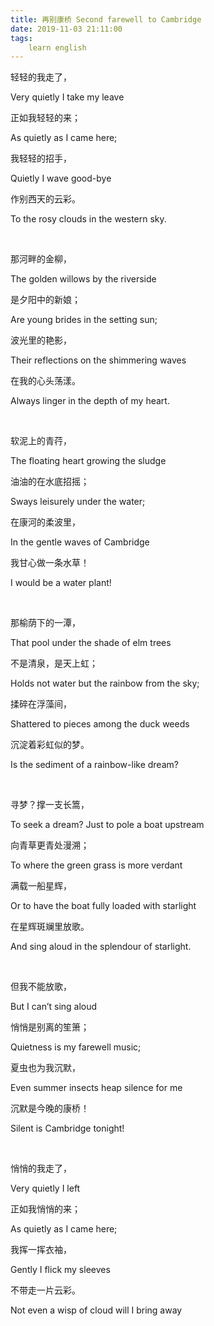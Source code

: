 ```yaml
---
title: 再别康桥 Second farewell to Cambridge
date: 2019-11-03 21:11:00
tags:
    learn english
---
```

轻轻的我走了，

Very quietly I take my leave

正如我轻轻的来；

As quietly as I came here;

我轻轻的招手，

Quietly I wave good-bye

作别西天的云彩。

To the rosy clouds in the western sky.

 

那河畔的金柳，

The golden willows by the riverside

是夕阳中的新娘；

Are young brides in the setting sun;

波光里的艳影，

Their reflections on the shimmering waves

在我的心头荡漾。

Always linger in the depth of my heart.

 

软泥上的青荇，

The floating heart growing the sludge

油油的在水底招摇；

Sways leisurely under the water;

在康河的柔波里，

In the gentle waves of Cambridge

我甘心做一条水草！

I would be a water plant!

 

那榆荫下的一潭，

That pool under the shade of elm trees

不是清泉，是天上虹；

Holds not water but the rainbow from the sky;

揉碎在浮藻间，

Shattered to pieces among the duck weeds

沉淀着彩虹似的梦。

Is the sediment of a rainbow-like dream?

 

寻梦？撑一支长篙，

To seek a dream? Just to pole a boat upstream

向青草更青处漫溯；

To where the green grass is more verdant

满载一船星辉，

Or to have the boat fully loaded with starlight

在星辉斑斓里放歌。

And sing aloud in the splendour of starlight.

 

但我不能放歌，

But I can’t sing aloud

悄悄是别离的笙箫；

Quietness is my farewell music;

夏虫也为我沉默，

Even summer insects heap silence for me

沉默是今晚的康桥！

Silent is Cambridge tonight!

 

悄悄的我走了，

Very quietly I left

正如我悄悄的来；

As quietly as I came here;

我挥一挥衣袖，

Gently I flick my sleeves

不带走一片云彩。 

Not even a wisp of cloud will I bring away 